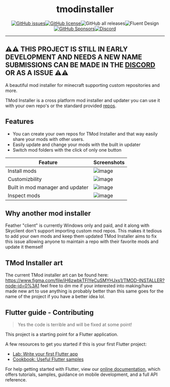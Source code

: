 <div align="center">

# tmodinstaller

</div>

<div align="center">

[![GitHub issues](https://img.shields.io/github/issues/Tricked-dev/tmodinstaller)](https://github.com/Tricked-dev/tmodinstaller/issues)[![GitHub license](https://img.shields.io/badge/license-CC--BY--NC--ND--3-orange)](https://github.com/Tricked-dev/tmodinstaller)![GitHub all releases](https://img.shields.io/github/downloads/tricked-dev/tmodinstaller/total)![Fluent Design](https://img.shields.io/badge/fluent-design-blue?color=7A7574&labelColor=0078D7)[![GitHub Sponsors](https://img.shields.io/github/sponsors/tricked-dev)](https://github.com/sponsors/Tricked-dev)[![Discord](https://img.shields.io/discord/945782183656833075)](https://discord.gg/wU9kyjdJup)

</div>

---

## ⚠️⚠️ THIS PROJECT IS STILL IN EARLY DEVELOPMENT AND NEEDS A NEW NAME SUBMISSIONS CAN BE MADE IN THE [DISCORD](https://discord.gg/wU9kyjdJup) OR AS A ISSUE ⚠️⚠️

A beautiful mod installer for minecraft supporting custom repositories and more.

TMod Installer is a cross platform mod installer and updater you can use it with your own repo's or the standard provided [repos](https://github.com/Tricked-dev/tmodinstallerrepo).

## Features

- You can create your own repos for TMod Installer and that way easily share your mods with other users.
- Easily update and change your mods with the built in updater
- Switch mod folders with the click of only one button

| Feature                          | Screenshots                                                                                                     |
| -------------------------------- | --------------------------------------------------------------------------------------------------------------- |
| Install mods                     | ![image](https://user-images.githubusercontent.com/72335827/155962358-f7d5a924-1c64-49f5-8b02-f6d87ecaf93d.png) |
| Customizbility                   | ![image](https://user-images.githubusercontent.com/72335827/155805773-a2813b98-f1dd-4953-9be3-d4f3d7dd36e6.png) |
| Built in mod manager and updater | ![image](https://user-images.githubusercontent.com/72335827/155962546-2fc5b8e0-d454-4c79-8205-921052642eac.png) |
| Inspect mods                     | ![image](https://user-images.githubusercontent.com/72335827/155962136-0e84de22-29dc-4fde-9bd5-6904b3f03935.png) |

## Why another mod installer

Feather "client" is currently Windows only and paid, and it along with Skyclient don't support importing custom mod repos. This makes it tedious to add your own mods and keep them updated TMod Installer aims to fix this issue allowing anyone to maintain a repo with their favorite mods and update it themself

## TMod Installer art

The current TMod installer art can be found here: https://www.figma.com/file/iH6zwbkTFIYeCuSMYHJxs1/TMOD-INSTALLER?node-id=0%3A1 feel free to dm me if your interested into making/have made new art to use anything is probably better than this same goes for the name of the project if you have a better idea lol.

## Flutter guide - Contributing

> Yes the code is terrible and will be fixed at some point!

This project is a starting point for a Flutter application.

A few resources to get you started if this is your first Flutter project:

- [Lab: Write your first Flutter app](https://flutter.dev/docs/get-started/codelab)
- [Cookbook: Useful Flutter samples](https://flutter.dev/docs/cookbook)

For help getting started with Flutter, view our
[online documentation](https://flutter.dev/docs), which offers tutorials,
samples, guidance on mobile development, and a full API reference.
